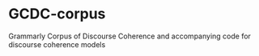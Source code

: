 # GCDC-corpus
Grammarly Corpus of Discourse Coherence and accompanying code for discourse coherence models

